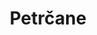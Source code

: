 ---
title: Petrčane
featuredImage: ../../images/region/region-petrcane.jpg
featuredImage_alt: petrcane_image
slug: petrcane
briefDescription: The locality of Petrčane is situated in the proximity of Zadar, the biggest city in the region and the historical town of Nin.
description: body.region.page.description.petrcane
---